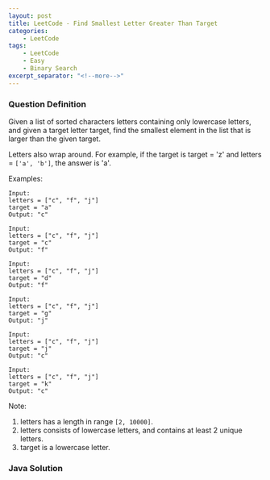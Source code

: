```yaml
---
layout: post
title: LeetCode - Find Smallest Letter Greater Than Target
categories:
    - LeetCode
tags:
    - LeetCode
    - Easy
    - Binary Search
excerpt_separator: "<!--more-->"
---
```


### Question Definition
Given a list of sorted characters letters containing only lowercase letters, and given a target letter target, find the smallest element in the list that is larger than the given target.

Letters also wrap around. For example, if the target is target = 'z' and letters = `['a', 'b']`, the answer is 'a'.
<!--more-->

Examples:
```
Input:
letters = ["c", "f", "j"]
target = "a"
Output: "c"

Input:
letters = ["c", "f", "j"]
target = "c"
Output: "f"

Input:
letters = ["c", "f", "j"]
target = "d"
Output: "f"

Input:
letters = ["c", "f", "j"]
target = "g"
Output: "j"

Input:
letters = ["c", "f", "j"]
target = "j"
Output: "c"

Input:
letters = ["c", "f", "j"]
target = "k"
Output: "c"
```
Note:
1. letters has a length in range `[2, 10000]`.
2. letters consists of lowercase letters, and contains at least 2 unique letters.
3. target is a lowercase letter.
### Java Solution
```java
```